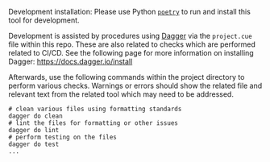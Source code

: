 
Development installation: Please use Python [`poetry`](https://python-poetry.org/) to run and install this tool for development.

Development is assisted by procedures using [Dagger](https://dagger.io) via the `project.cue` file within this repo. These are also related to checks which are performed related to CI/CD. See the following page for more information on installing Dagger: <https://docs.dagger.io/install>

Afterwards, use the following commands within the project directory to perform various checks. Warnings or errors should show the related file and relevant text from the related tool which may need to be addressed.

```shell
# clean various files using formatting standards
dagger do clean
# lint the files for formatting or other issues
dagger do lint
# perform testing on the files
dagger do test
...
```
